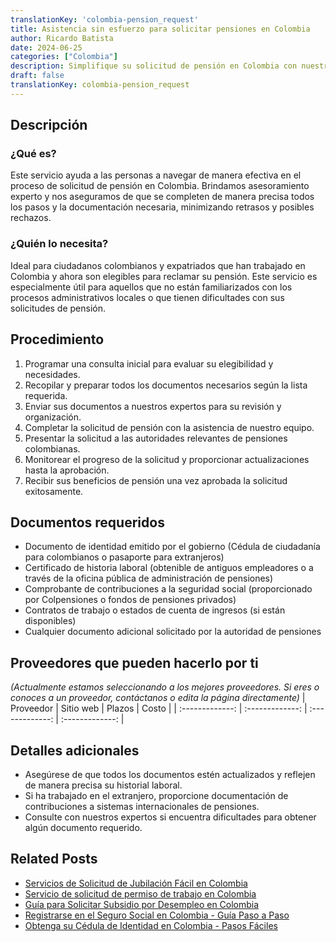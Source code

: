 ```yaml
---
translationKey: 'colombia-pension_request'
title: Asistencia sin esfuerzo para solicitar pensiones en Colombia
author: Ricardo Batista
date: 2024-06-25
categories: ["Colombia"]
description: Simplifique su solicitud de pensión en Colombia con nuestra asistencia experta para un proceso fluido y eficiente. ¡Comience hoy mismo!
draft: false
translationKey: colombia-pension_request
---
```


## Descripción
### ¿Qué es?
Este servicio ayuda a las personas a navegar de manera efectiva en el proceso de solicitud de pensión en Colombia. Brindamos asesoramiento experto y nos aseguramos de que se completen de manera precisa todos los pasos y la documentación necesaria, minimizando retrasos y posibles rechazos.

### ¿Quién lo necesita?
Ideal para ciudadanos colombianos y expatriados que han trabajado en Colombia y ahora son elegibles para reclamar su pensión. Este servicio es especialmente útil para aquellos que no están familiarizados con los procesos administrativos locales o que tienen dificultades con sus solicitudes de pensión.

## Procedimiento

1. Programar una consulta inicial para evaluar su elegibilidad y necesidades.
2. Recopilar y preparar todos los documentos necesarios según la lista requerida.
3. Enviar sus documentos a nuestros expertos para su revisión y organización.
4. Completar la solicitud de pensión con la asistencia de nuestro equipo.
5. Presentar la solicitud a las autoridades relevantes de pensiones colombianas.
6. Monitorear el progreso de la solicitud y proporcionar actualizaciones hasta la aprobación.
7. Recibir sus beneficios de pensión una vez aprobada la solicitud exitosamente.

## Documentos requeridos

- Documento de identidad emitido por el gobierno (Cédula de ciudadanía para colombianos o pasaporte para extranjeros)
- Certificado de historia laboral (obtenible de antiguos empleadores o a través de la oficina pública de administración de pensiones)
- Comprobante de contribuciones a la seguridad social (proporcionado por Colpensiones o fondos de pensiones privados)
- Contratos de trabajo o estados de cuenta de ingresos (si están disponibles)
- Cualquier documento adicional solicitado por la autoridad de pensiones

## Proveedores que pueden hacerlo por ti
_(Actualmente estamos seleccionando a los mejores proveedores. Si eres o conoces a un proveedor, contáctanos o edita la página directamente)_
| Proveedor        |     Sitio web     |     Plazos    |       Costo      |
| :-------------: | :-------------: |  :-------------: | :-------------: |

## Detalles adicionales

- Asegúrese de que todos los documentos estén actualizados y reflejen de manera precisa su historial laboral.
- Si ha trabajado en el extranjero, proporcione documentación de contribuciones a sistemas internacionales de pensiones.
- Consulte con nuestros expertos si encuentra dificultades para obtener algún documento requerido.


## Related Posts

- [Servicios de Solicitud de Jubilación Fácil en Colombia](https://tramitit.com/es/guides/colombia/solicitud_de_jubilación/)
- [Servicio de solicitud de permiso de trabajo en Colombia](https://tramitit.com/es/guides/colombia/solicitud_de_permiso_de_trabajo/)
- [Guía para Solicitar Subsidio por Desempleo en Colombia](https://tramitit.com/es/guides/colombia/solicitud_de_subsidio_de_desempleo/)
- [Registrarse en el Seguro Social en Colombia - Guía Paso a Paso](https://tramitit.com/es/guides/colombia/inscripción_al_sistema_de_seguridad_social/)
- [Obtenga su Cédula de Identidad en Colombia - Pasos Fáciles](https://tramitit.com/es/guides/colombia/expedición_de_tarjeta_de_identidad/)